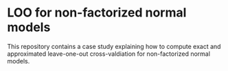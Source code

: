 # LOO for non-factorized normal models

This repository contains a case study explaining how to compute exact and approximated leave-one-out cross-valdiation for non-factorized normal models.
